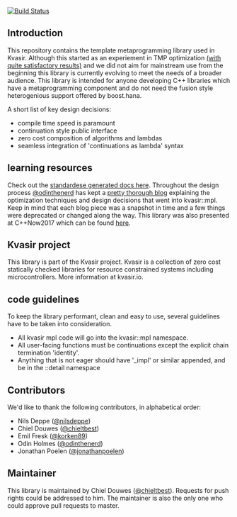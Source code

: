 [![Build Status](https://travis-ci.org/kvasir-io/mpl.svg?branch=development)](https://travis-ci.org/kvasir-io/mpl)

## Introduction
This repository contains the template metaprogramming library used in Kvasir. Although this started as an experiement in TMP optimization [(with quite satisfactory results)](http://metaben.ch) and we did not aim for mainstream use from the beginning this library is currently evolving to meet the needs of a broader audience. This library is intended for anyone developing C++ libraries which have a metaprogramming component and do not need the fusion style heterogenious support offered by boost.hana. 

A short list of key design decisions:
- compile time speed is paramount
- continuation style public interface
- zero cost composition of algorithms and lambdas
- seamless integration of 'continuations as lambda' syntax

## learning resources
Check out the [standardese generated docs here](http://kvasir.io/mpl/doc/standardese/standardese_entities.html). 
Throughout the design process [@odinthenerd](https://github.com/odinthenerd) has kept a [pretty thorough blog](http://odinthenerd.blogspot.de/) explaining the optimization techniques and design decisions that went into kvasir::mpl. Keep in mind that each blog piece was a snapshot in time and a few things were deprecated or changed along the way.
This library was also presented at C++Now2017 which can be found [here](https://www.youtube.com/watch?v=EtU4RDCCsiU). 

## Kvasir project
This library is part of the Kvasir project.
Kvasir is a collection of zero cost statically checked libraries for resource constrained systems including microcontrollers.
More information at kvasir.io.

## code guidelines
To keep the library performant, clean and easy to use, several guidelines have to be taken into
consideration.

- All kvasir mpl code will go into the kvasir::mpl namespace.
- All user-facing functions must be continuations except the explicit chain termination 'identity'.
- Anything that is not eager should have '_impl' or similar appended, and be in the ::detail namespace

## Contributors
We'd like to thank the following contributors, in alphabetical order:

- Nils Deppe ([@nilsdeppe](https://github.com/nilsdeppe))
- Chiel Douwes ([@chieltbest](https://github.com/chieltbest))
- Emil Fresk ([@korken89](https://github.com/korken89))
- Odin Holmes ([@odinthenerd](https://github.com/odinthenerd))
- Jonathan Poelen ([@jonathanpoelen](https://github.com/jonathanpoelen))

## Maintainer
This library is maintained by Chiel Douwes ([@chieltbest](https://github.com/chieltbest)).
Requests for push rights could be addressed to him. The maintainer is also the only one who could approve pull requests to
master.


